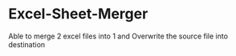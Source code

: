 # Excel-Sheet-Merger
Able to merge 2 excel files into 1 and Overwrite the source file into destination
